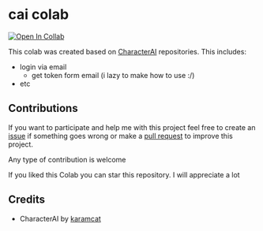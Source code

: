 # cai colab


[![Open In Collab](https://img.shields.io/badge/google_colab-F9AB00?style=flat-square&logo=googlecolab&logoColor=white)](https://colab.research.google.com/github/Blane187/character.ai-colab/blob/main/characterai.ipynb)



This colab was created based on [CharacterAI](https://github.com/kramcat/CharacterAI.git)  repositories. This includes:
* login via email
  * get token form email (i lazy to make how to use :/)
* etc

## Contributions
If you want to participate and help me with this project feel free to create an [issue](https://github.com/Blane187/character.ai-colab/issues) if something goes wrong or make a [pull request](https://github.com/Blane187/character.ai-colab/pulls) to improve this project.

Any type of contribution is welcome 

If you liked this Colab you can star this repository. I will appreciate a lot




## Credits
* CharacterAI by [karamcat](https://github.com/kramcat)
